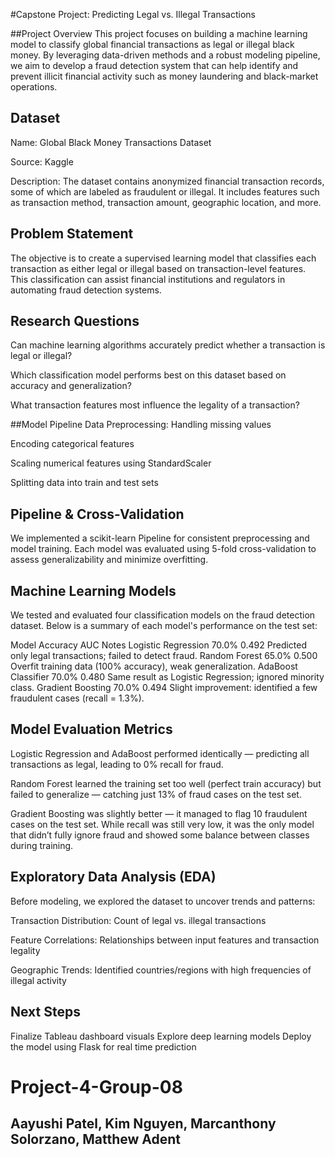 #Capstone Project: Predicting Legal vs. Illegal Transactions

##Project Overview
This project focuses on building a machine learning model to classify global financial transactions as legal or illegal black money. By leveraging data-driven methods and a robust modeling pipeline, we aim to develop a fraud detection system that can help identify and prevent illicit financial activity such as money laundering and black-market operations.

## Dataset
Name: Global Black Money Transactions Dataset

Source: Kaggle

Description: The dataset contains anonymized financial transaction records, some of which are labeled as fraudulent or illegal. It includes features such as transaction method, transaction amount, geographic location, and more.

## Problem Statement
The objective is to create a supervised learning model that classifies each transaction as either legal or illegal based on transaction-level features. This classification can assist financial institutions and regulators in automating fraud detection systems.

## Research Questions
Can machine learning algorithms accurately predict whether a transaction is legal or illegal?

Which classification model performs best on this dataset based on accuracy and generalization?

What transaction features most influence the legality of a transaction?

##Model Pipeline
Data Preprocessing:
Handling missing values

Encoding categorical features

Scaling numerical features using StandardScaler

Splitting data into train and test sets

## Pipeline & Cross-Validation
We implemented a scikit-learn Pipeline for consistent preprocessing and model training. Each model was evaluated using 5-fold cross-validation to assess generalizability and minimize overfitting.

## Machine Learning Models
We tested and evaluated four classification models on the fraud detection dataset. Below is a summary of each model's performance on the test set:

Model    Accuracy    AUC    Notes
Logistic Regression    70.0%    0.492    Predicted only legal transactions; failed to detect fraud.
Random Forest    65.0%    0.500    Overfit training data (100% accuracy), weak generalization.
AdaBoost Classifier    70.0%    0.480    Same result as Logistic Regression; ignored minority class.
Gradient Boosting    70.0%    0.494    Slight improvement: identified a few fraudulent cases (recall = 1.3%).

## Model Evaluation Metrics
Logistic Regression and AdaBoost performed identically — predicting all transactions as legal, leading to 0% recall for fraud.

Random Forest learned the training set too well (perfect train accuracy) but failed to generalize — catching just 13% of fraud cases on the test set.

Gradient Boosting was slightly better — it managed to flag 10 fraudulent cases on the test set. While recall was still very low, it was the only model that didn’t fully ignore fraud and showed some balance between classes during training.

## Exploratory Data Analysis (EDA)
Before modeling, we explored the dataset to uncover trends and patterns:

Transaction Distribution: Count of legal vs. illegal transactions

Feature Correlations: Relationships between input features and transaction legality

Geographic Trends: Identified countries/regions with high frequencies of illegal activity


## Next Steps
Finalize Tableau dashboard visuals
Explore deep learning models
Deploy the model using Flask for real time prediction

# Project-4-Group-08
## Aayushi Patel, Kim Nguyen, Marcanthony Solorzano, Matthew Adent 
